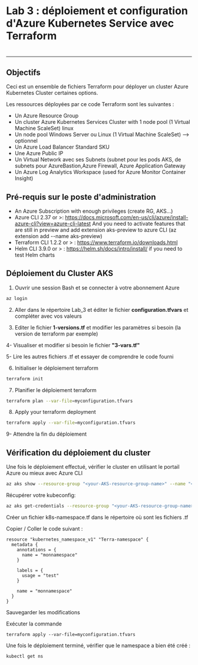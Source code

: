 #
# Lab 3 : déploiement et configuration d'Azure Kubernetes Service avec Terraform
#

-----------------------------------------------------------------------------------------------------

## Objectifs

Ceci est un ensemble de fichiers Terraform pour déployer un cluster Azure Kubernetes Cluster certaines options.

Les ressources déployées par ce code Terraform sont les suivantes :

- Un Azure Resource Group
- Un cluster Azure Kubernetes Services Cluster with 1 node pool (1 Virtual Machine ScaleSet) linux
- Un node pool Windows Server ou Linux (1 Virtual Machine ScaleSet) --> optionnel
- Un Azure Load Balancer Standard SKU
- Une Azure Public IP
- Un Virtual Network avec ses Subnets (subnet pour les pods AKS, de subnets pour AzureBastion,Azure Firewall, Azure Application Gateway
- Un Azure Log Analytics Workspace (used for Azure Monitor Container Insight)


## Pré-requis sur le poste d'administration

- An Azure Subscription with enough privileges (create RG, AKS...)
- Azure CLI 2.37 or >: <https://docs.microsoft.com/en-us/cli/azure/install-azure-cli?view=azure-cli-latest>
   And you need to activate features that are still in preview and add extension aks-preview to azure CLI (az extension add --name aks-preview)
- Terraform CLI 1.2.2 or > : <https://www.terraform.io/downloads.html>
- Helm CLI 3.9.0 or > : <https://helm.sh/docs/intro/install/> if you need to test Helm charts


## Déploiement du Cluster AKS

1. Ouvrir une session Bash et se connecter à votre abonnement Azure

```bash
az login
```

2. Aller dans le répertoire Lab_3 et éditer le fichier __configuration.tfvars__ et compléter avec vos valeurs

3. Editer le fichier __1-versions.tf__ et modifier les paramètres si besoin (la version de terraform par exemple)

4- Visualiser et modifier si besoin le fichier __"3-vars.tf"__

5- Lire les autres fichiers .tf et essayer de comprendre le code fourni

6. Initialiser le déploiement terraform

```bash
terraform init
```

7. Planifier le déploiement terraform

```bash
terraform plan --var-file=myconfiguration.tfvars
```

8. Apply your terraform deployment

```bash
terraform apply --var-file=myconfiguration.tfvars
```

9- Attendre la fin du déploiement

## Vérification du déploiement du cluster

Une fois le déploiement effectué, vérifier le cluster en utilisant le portail Azure ou mieux avec Azure CLI

```bash
az aks show --resource-group "<your-AKS-resource-group-name>" --name "<your-AKS-cluster-name>" -o jsonc
```

Récupérer votre kubeconfig:

```bash
az aks get-credentials --resource-group "<your-AKS-resource-group-name>" --name "<your-AKS-cluster-name>" --admin
```

Créer un fichier k8s-namespace.tf dans le répertoire où sont les fichiers .tf

Copier / Coller le code suivant :

```shell
resource "kubernetes_namespace_v1" "Terra-namespace" {
  metadata {
    annotations = {
      name = "monnamespace"
    }

    labels = {
      usage = "test"
    }

    name = "monnamespace"
  }
}
```

Sauvegarder les modifications

Exécuter la commande 

```shell
terraform apply --var-file=myconfiguration.tfvars
```

Une fois le déploiement terminé, vérifier que le namespace a bien été créé :

```shell
kubectl get ns
```
